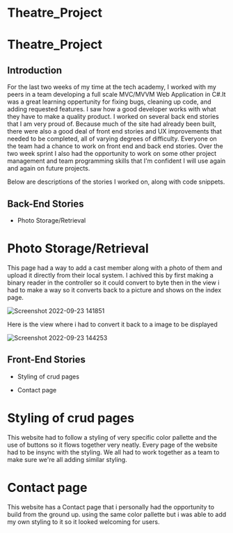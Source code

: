 # Theatre_Project
# Theatre_Project

## Introduction

For the last two weeks of my time at the tech academy, I worked with my peers in a team developing a full scale MVC/MVVM Web Application in C#.It was a great learning oppertunity for fixing bugs, cleaning up code, and adding requested features.  I saw how a good developer works with what they have to make a quality product. I worked on several back end stories that I am very proud of. Because much of the site had already been built, there were also a good deal of front end stories and UX improvements that needed to be completed, all of varying degrees of difficulty. Everyone on the team had a chance to work on front end and back end stories. Over the two week sprint I also had the opportunity to work on some other project management and team programming skills that I'm confident I will use again and again on future projects.

Below are descriptions of the stories I worked on, along with code snippets.

## Back-End Stories 

- Photo Storage/Retrieval

# Photo Storage/Retrieval

This page had a way to add a cast member along with a photo of them and upload it directly from their local system. I achived this by first making a binary reader in the controller so it could convert to byte then in the view i had to make a way so it converts back to a picture and shows on the index page.

![Screenshot 2022-09-23 141851](https://user-images.githubusercontent.com/105575436/192058143-f40db023-46cd-4c45-9315-fb105ae9c7b9.png)

Here is the view where i had to convert it back to a image to be displayed 

![Screenshot 2022-09-23 144253](https://user-images.githubusercontent.com/105575436/192065972-f94e0151-c550-4393-9dd3-ff9e07d1ba3d.png)




## Front-End Stories


- Styling of crud pages

- Contact page

# Styling of crud pages 

This website had to follow a styling of very specific color pallette and the use of buttons so it flows together very neatly. Every page of the website had to be insync with the styling. We all had to work together as a team to make sure we're all adding similar styling.

# Contact page 

This website has a Contact page that i personally had the opportunity to build from the ground up. using the same color pallette but i was able to add my own styling to it so it looked welcoming for users.
